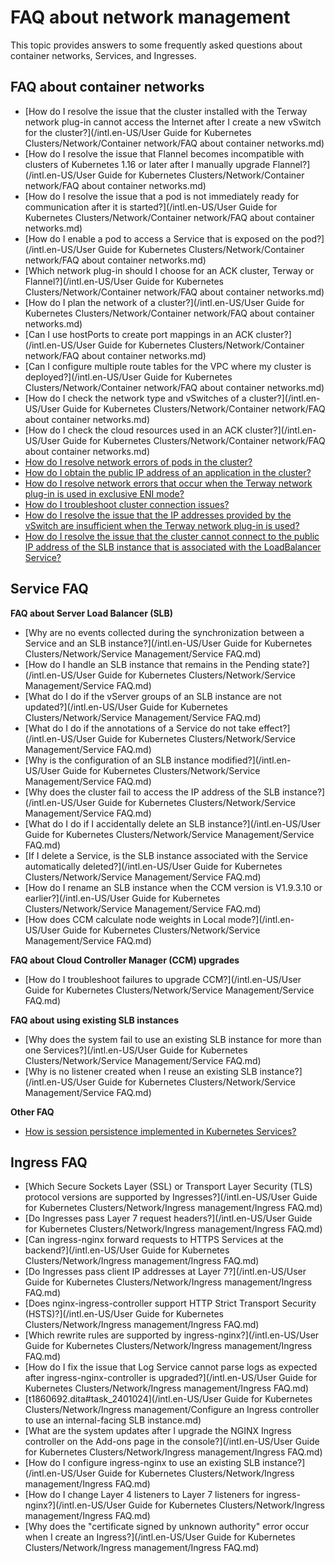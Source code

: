 # FAQ about network management

This topic provides answers to some frequently asked questions about container networks, Services, and Ingresses.

## FAQ about container networks

-   [How do I resolve the issue that the cluster installed with the Terway network plug-in cannot access the Internet after I create a new vSwitch for the cluster?](/intl.en-US/User Guide for Kubernetes Clusters/Network/Container network/FAQ about container networks.md)
-   [How do I resolve the issue that Flannel becomes incompatible with clusters of Kubernetes 1.16 or later after I manually upgrade Flannel?](/intl.en-US/User Guide for Kubernetes Clusters/Network/Container network/FAQ about container networks.md)
-   [How do I resolve the issue that a pod is not immediately ready for communication after it is started?](/intl.en-US/User Guide for Kubernetes Clusters/Network/Container network/FAQ about container networks.md)
-   [How do I enable a pod to access a Service that is exposed on the pod?](/intl.en-US/User Guide for Kubernetes Clusters/Network/Container network/FAQ about container networks.md)
-   [Which network plug-in should I choose for an ACK cluster, Terway or Flannel?](/intl.en-US/User Guide for Kubernetes Clusters/Network/Container network/FAQ about container networks.md)
-   [How do I plan the network of a cluster?](/intl.en-US/User Guide for Kubernetes Clusters/Network/Container network/FAQ about container networks.md)
-   [Can I use hostPorts to create port mappings in an ACK cluster?](/intl.en-US/User Guide for Kubernetes Clusters/Network/Container network/FAQ about container networks.md)
-   [Can I configure multiple route tables for the VPC where my cluster is deployed?](/intl.en-US/User Guide for Kubernetes Clusters/Network/Container network/FAQ about container networks.md)
-   [How do I check the network type and vSwitches of a cluster?](/intl.en-US/User Guide for Kubernetes Clusters/Network/Container network/FAQ about container networks.md)
-   [How do I check the cloud resources used in an ACK cluster?](/intl.en-US/User Guide for Kubernetes Clusters/Network/Container network/FAQ about container networks.md)
-   [How do I resolve network errors of pods in the cluster?](~~142373~~)
-   [How do I obtain the public IP address of an application in the cluster?](~~142274~~)
-   [How do I resolve network errors that occur when the Terway network plug-in is used in exclusive ENI mode?](~~147426~~)
-   [How do I troubleshoot cluster connection issues?](~~149275~~)
-   [How do I resolve the issue that the IP addresses provided by the vSwitch are insufficient when the Terway network plug-in is used?](~~189784~~)
-   [How do I resolve the issue that the cluster cannot connect to the public IP address of the SLB instance that is associated with the LoadBalancer Service?](~~171437~~)

## Service FAQ

**FAQ about Server Load Balancer \(SLB\)**

-   [Why are no events collected during the synchronization between a Service and an SLB instance?](/intl.en-US/User Guide for Kubernetes Clusters/Network/Service Management/Service FAQ.md)
-   [How do I handle an SLB instance that remains in the Pending state?](/intl.en-US/User Guide for Kubernetes Clusters/Network/Service Management/Service FAQ.md)
-   [What do I do if the vServer groups of an SLB instance are not updated?](/intl.en-US/User Guide for Kubernetes Clusters/Network/Service Management/Service FAQ.md)
-   [What do I do if the annotations of a Service do not take effect?](/intl.en-US/User Guide for Kubernetes Clusters/Network/Service Management/Service FAQ.md)
-   [Why is the configuration of an SLB instance modified?](/intl.en-US/User Guide for Kubernetes Clusters/Network/Service Management/Service FAQ.md)
-   [Why does the cluster fail to access the IP address of the SLB instance?](/intl.en-US/User Guide for Kubernetes Clusters/Network/Service Management/Service FAQ.md)
-   [What do I do if I accidentally delete an SLB instance?](/intl.en-US/User Guide for Kubernetes Clusters/Network/Service Management/Service FAQ.md)
-   [If I delete a Service, is the SLB instance associated with the Service automatically deleted?](/intl.en-US/User Guide for Kubernetes Clusters/Network/Service Management/Service FAQ.md)
-   [How do I rename an SLB instance when the CCM version is V1.9.3.10 or earlier?](/intl.en-US/User Guide for Kubernetes Clusters/Network/Service Management/Service FAQ.md)
-   [How does CCM calculate node weights in Local mode?](/intl.en-US/User Guide for Kubernetes Clusters/Network/Service Management/Service FAQ.md)

**FAQ about Cloud Controller Manager \(CCM\) upgrades**

-   [How do I troubleshoot failures to upgrade CCM?](/intl.en-US/User Guide for Kubernetes Clusters/Network/Service Management/Service FAQ.md)

**FAQ about using existing SLB instances**

-   [Why does the system fail to use an existing SLB instance for more than one Services?](/intl.en-US/User Guide for Kubernetes Clusters/Network/Service Management/Service FAQ.md)
-   [Why is no listener created when I reuse an existing SLB instance?](/intl.en-US/User Guide for Kubernetes Clusters/Network/Service Management/Service FAQ.md)

**Other FAQ**

-   [How is session persistence implemented in Kubernetes Services?](~~149276~~)

## Ingress FAQ

-   [Which Secure Sockets Layer \(SSL\) or Transport Layer Security \(TLS\) protocol versions are supported by Ingresses?](/intl.en-US/User Guide for Kubernetes Clusters/Network/Ingress management/Ingress FAQ.md)
-   [Do Ingresses pass Layer 7 request headers?](/intl.en-US/User Guide for Kubernetes Clusters/Network/Ingress management/Ingress FAQ.md)
-   [Can ingress-nginx forward requests to HTTPS Services at the backend?](/intl.en-US/User Guide for Kubernetes Clusters/Network/Ingress management/Ingress FAQ.md)
-   [Do Ingresses pass client IP addresses at Layer 7?](/intl.en-US/User Guide for Kubernetes Clusters/Network/Ingress management/Ingress FAQ.md)
-   [Does nginx-ingress-controller support HTTP Strict Transport Security \(HSTS\)?](/intl.en-US/User Guide for Kubernetes Clusters/Network/Ingress management/Ingress FAQ.md)
-   [Which rewrite rules are supported by ingress-nginx?](/intl.en-US/User Guide for Kubernetes Clusters/Network/Ingress management/Ingress FAQ.md)
-   [How do I fix the issue that Log Service cannot parse logs as expected after ingress-nginx-controller is upgraded?](/intl.en-US/User Guide for Kubernetes Clusters/Network/Ingress management/Ingress FAQ.md)
-   [t1860692.dita\#task\_2401024](/intl.en-US/User Guide for Kubernetes Clusters/Network/Ingress management/Configure an Ingress controller to use an internal-facing SLB instance.md)
-   [What are the system updates after I upgrade the NGINX Ingress controller on the Add-ons page in the console?](/intl.en-US/User Guide for Kubernetes Clusters/Network/Ingress management/Ingress FAQ.md)
-   [How do I configure ingress-nginx to use an existing SLB instance?](/intl.en-US/User Guide for Kubernetes Clusters/Network/Ingress management/Ingress FAQ.md)
-   [How do I change Layer 4 listeners to Layer 7 listeners for ingress-nginx?](/intl.en-US/User Guide for Kubernetes Clusters/Network/Ingress management/Ingress FAQ.md)
-   [Why does the "certificate signed by unknown authority" error occur when I create an Ingress?](/intl.en-US/User Guide for Kubernetes Clusters/Network/Ingress management/Ingress FAQ.md)

